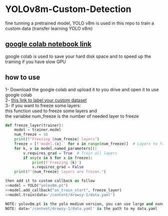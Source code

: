# YOLOv8m-Custom-Detection
fine tunning a pretrained model, YOLO v8m is used in this repo to train a custom data (transfer learning YOLO v8m)
## [google colab notebook link](https://colab.research.google.com/drive/1nJGCEivaMo_pkcFdzQYIhmeB8ofy0nyv?usp=sharing)
google colab is used to save your hard disk space and to speed up the training if you have slow GPU

## how to use
1- Download the google colab and upload it to you drive and open it to use google colab \
2- [this link to label your custom dataset](https://www.youtube.com/watch?v=LNwODJXcvt4)\
3- if you want to freeze some layers:\
this function used to freeze some layers and\
the variabke num_freeze is the number of needed layer to freeze
   ```python
   def freeze_layer(trainer):
       model = trainer.model
       num_freeze = 10
       print(f"Freezing {num_freeze} layers")
       freeze = [f'model.{x}.' for x in range(num_freeze)]  # Layers to freeze
       for k, v in model.named_parameters():
           v.requires_grad = True  # Train all layers
           if any(x in k for x in freeze):
               print(f'Freezing {k}')
               v.requires_grad = False
       print(f"{num_freeze} layers are frozen.")

then add it to custom callback as follow
>>model = YOLO("yolov8m.pt")
>>model.add_callback("on_train_start", freeze_layer)
>>model.train(data='/content/drowsy-1/data.yaml')

NOTE: yolov8m.pt is the yolo medium version, you can use large and nano\
NOTE: data='/content/drowsy-1/data.yaml' is the path to my data.yaml
